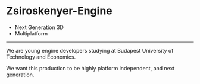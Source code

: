 Zsiroskenyer-Engine 
===================
 - Next Generation 3D
 - Multiplatform
---------------------
 We are young engine developers studying at Budapest University of Technology and Economics.
 
 We want this production to be highly platform independent, and next generation.
 

